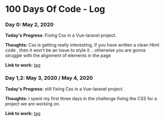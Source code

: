 # 100 Days Of Code - Log

### Day 0: May 2, 2020

**Today's Progress**: Fixing Css in a Vue-laravel project.

**Thoughts:** Css is getting really interesting, if you have written a clean Html code , then it won't be an issue to style it .. otherwise you are gonna struggle with the alignment of elements in the page

**Link to work:** [tag](#)

### Day 1,2: May 3, 2020 / May 4, 2020

**Today's Progress**: still fixing Css in a Vue-laravel project.

**Thoughts:** I spent my first three days in the challenge fixing the CSS for a project we are working on.

**Link to work:** [tag](#)

